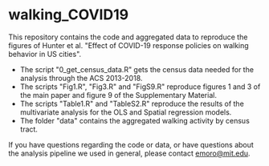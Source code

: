 # walking_COVID19

This repository contains the code and aggregated data to reproduce the figures of Hunter et al. "Effect of COVID-19 response policies on walking behavior in US cities". 

- The script "0_get_census_data.R" gets the census data needed for the analysis through the ACS 2013-2018.
- The scripts "Fig1.R", "Fig3.R" and "FigS9.R" reproduce figures 1 and 3 of the main paper and figure 9 of the Supplementary Material.
- The scripts "Table1.R" and "TableS2.R" reproduce the results of the multivariate analysis for the OLS and Spatial regression models.
- The folder "data" contains the aggregated walking activity by census tract.

If you have questions regarding the code or data, or have questions about the analysis pipeline we used in general, please contact emoro@mit.edu.


